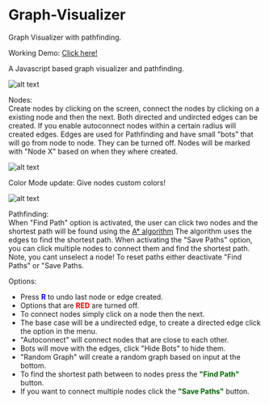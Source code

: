 # Graph-Visualizer
Graph Visualizer with pathfinding.

Working Demo: <a href="https://joexbayer.github.io/Graph-Visualizer/">Click here!</a>

A Javascript based graph visualizer and pathfinding.

 ![alt text](https://github.com/joexbayer/Graph-Visualizer/blob/master/src/Menu.png?raw=true)

Nodes: <br>
Create nodes by clicking on the screen, connect the nodes by clicking on a existing node and 
then the next. Both directed and undircted edges can be created.
If you enable autoconnect nodes within a certain radius will created edges.
Edges are used for Pathfinding and have small "bots" that will go from node to node.
They can be turned off.
Nodes will be marked with "Node X" based on when they where created.

 ![alt text](https://github.com/joexbayer/Graph-Visualizer/blob/master/src/Graph.png?raw=true)
 
Color Mode update: Give nodes custom colors!

 ![alt text](https://github.com/joexbayer/Graph-Visualizer/blob/master/src/ColorMode.png?raw=true)
 
Pathfinding: <br>
When "Find Path" option is activated, the user can click two nodes and the shortest path will be found
using the <a href="https://en.wikipedia.org/wiki/A*_search_algorithm">A* algorithm</a>
The algorithm uses the edges to find the shortest path. When activating the "Save Paths" option, you can
click multiple nodes to connect them and find the shortest path. Note, you cant unselect a node! To reset paths
either deactivate "Find Paths" or "Save Paths.

Options:
<ul>
  <li>Press <b style="color:blue">R</b> to undo last node or edge created.</li>
  <li>Options that are <b style="color:red">RED</b> are turned off.</li>
  <li>To connect nodes simply click on a node then the next.</li>
  <li>The base case will be a undirected edge, to create a directed edge click the option in the menu.</li>
  <li>"Autoconnect" will connect nodes that are close to each other.</li>
  <li>Bots will move with the edges, click "Hide Bots" to hide them.</li>
  <li>"Random Graph" will create a random graph based on input at the bottom.</li>
  <li>To find the shortest path between to nodes press the <b style="color:darkgreen">"Find Path"</b> button.</li>
  <li>If you want to connect multiple nodes click the <b style="color:darkgreen">"Save Paths"</b> button.</li>
</ul>
